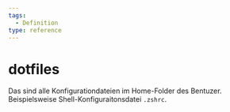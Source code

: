 ```yaml
---
tags:
  - Definition
type: reference
---
```

# dotfiles

Das sind alle Konfigurationdateien im Home-Folder des Bentuzer. Beispielsweise Shell-Konfiguraitonsdatei `.zshrc`.